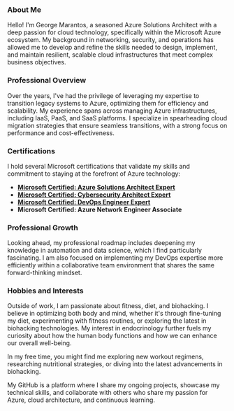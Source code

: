 ### About Me

Hello! I'm George Marantos, a seasoned Azure Solutions Architect with a deep passion for cloud technology, specifically within the Microsoft Azure ecosystem. My background in networking, security, and operations has allowed me to develop and refine the skills needed to design, implement, and maintain resilient, scalable cloud infrastructures that meet complex business objectives.

### Professional Overview

Over the years, I've had the privilege of leveraging my expertise to transition legacy systems to Azure, optimizing them for efficiency and scalability. My experience spans across managing Azure infrastructures, including IaaS, PaaS, and SaaS platforms. I specialize in spearheading cloud migration strategies that ensure seamless transitions, with a strong focus on performance and cost-effectiveness.

### Certifications

I hold several Microsoft certifications that validate my skills and commitment to staying at the forefront of Azure technology:

- [**Microsoft Certified: Azure Solutions Architect Expert**](https://learn.microsoft.com/en-us/users/georgemarantos/credentials/certification/azure-solutions-architect?tab=credentials-tab)
- [**Microsoft Certified: Cybersecurity Architect Expert**](https://learn.microsoft.com/en-us/users/georgemarantos/credentials/certification/cybersecurity-architect-expert?tab=credentials-tab)
- [**Microsoft Certified: DevOps Engineer Expert**](https://learn.microsoft.com/en-us/users/georgemarantos/credentials/certification/devops-engineer?tab=credentials-tab)
- **Microsoft Certified: Azure Network Engineer Associate**

### Professional Growth

Looking ahead, my professional roadmap includes deepening my knowledge in automation and data science, which I find particularly fascinating. I am also focused on implementing my DevOps expertise more efficiently within a collaborative team environment that shares the same forward-thinking mindset.

### Hobbies and Interests

Outside of work, I am passionate about fitness, diet, and biohacking. I believe in optimizing both body and mind, whether it's through fine-tuning my diet, experimenting with fitness routines, or exploring the latest in biohacking technologies. My interest in endocrinology further fuels my curiosity about how the human body functions and how we can enhance our overall well-being.

In my free time, you might find me exploring new workout regimens, researching nutritional strategies, or diving into the latest advancements in biohacking.

My GitHub is a platform where I share my ongoing projects, showcase my technical skills, and collaborate with others who share my passion for Azure, cloud architecture, and continuous learning.

<!--
**georgemarantos/georgemarantos** is a ✨ _special_ ✨ repository because its `README.md` (this file) appears on your GitHub profile.

Here are some ideas to get you started:

- 🔭 I’m currently working on ...
- 🌱 I’m currently learning ...
- 👯 I’m looking to collaborate on ...
- 🤔 I’m looking for help with ...
- 💬 Ask me about ...
- 📫 How to reach me: ...
- 😄 Pronouns: ...
- ⚡ Fun fact: ...
-->
